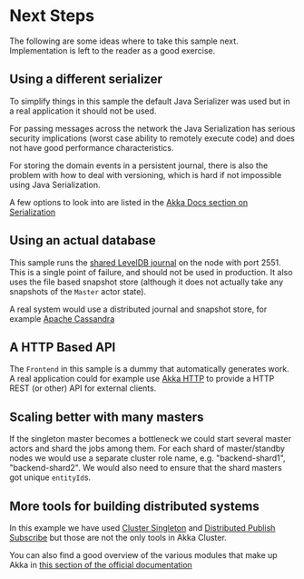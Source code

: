 # Next Steps

The following are some ideas where to take this sample next. Implementation is left to the reader as a good exercise.

## Using a different serializer

To simplify things in this sample the default Java Serializer was used but in a real application it should not be used. 

For passing messages across the network the Java Serialization has serious security implications (worst case ability to remotely execute code) and does not have good performance characteristics.

For storing the domain events in a persistent journal, there is also the problem with how to deal with versioning, which is hard if not impossible using Java Serialization.

A few options to look into are listed in the [Akka Docs section on Serialization](http://doc.akka.io/docs/akka/current/scala/serialization.html#external-akka-serializers)

## Using an actual database 

This sample runs the [shared LevelDB journal](http://doc.akka.io/docs/akka/current/scala/persistence.html#shared-leveldb-journal)
on the node with port 2551. This is a single point of failure, and should not be used in production. It also uses the file based snapshot store (although it does not actually take any snapshots of the `Master` actor state).

A real system would use a distributed journal and snapshot store, for example [Apache Cassandra](https://github.com/akka/akka-persistence-cassandra)


## A HTTP Based API

The `Frontend` in this sample is a dummy that automatically generates work. A real application could for example use [Akka HTTP](http://doc.akka.io/docs/akka-http/current/scala/http/introduction.html) to provide a HTTP REST (or other) API for external clients.

## Scaling better with many masters

If the singleton master becomes a bottleneck we could start several master actors and shard the jobs among them. For each shard of master/standby nodes we would use a separate cluster role name, e.g. "backend-shard1", "backend-shard2". We would also need to ensure that the shard masters got unique `entityId`s.

## More tools for building distributed systems

In this example we have used
[Cluster Singleton](http://doc.akka.io/docs/akka/current/scala/cluster-singleton.html#cluster-singleton)
and
[Distributed Publish Subscribe](http://doc.akka.io/docs/akka/current/scala/distributed-pub-sub.html)
 but those are not the only tools in Akka Cluster. 
 
 You can also find a good overview of the various modules that make up Akka in 
 [this section of the official documentation](http://doc.akka.io/docs/akka/current/scala/guide/modules.html#cluster-singleton)